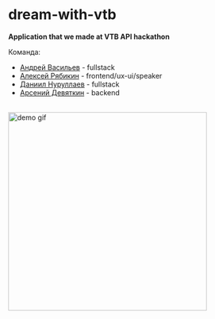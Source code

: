 # dream-with-vtb
**Application that we made at VTB API hackathon**
<br/>

Команда:
* [Андрей Васильев](https://github.com/wizarsi) - fullstack
* [Алексей Рябикин](https://github.com/SamaraGorodok) - frontend/ux-ui/speaker
* [Даниил Нуруллаев](https://github.com/susaasus1) - fullstack
* [Арсений Девяткин](https://github.com/bonchEquipment) - backend
<br/>
<img alt="demo gif" src="demo.gif" height="400"/>
